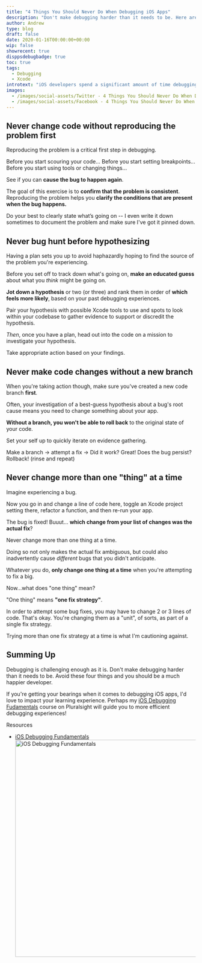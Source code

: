 ```yaml
---
title: "4 Things You Should Never Do When Debugging iOS Apps"
description: "Don't make debugging harder than it needs to be. Here are four things you should avoid doing when debugging iOS Apps."
author: Andrew
type: blog
draft: false
date: 2020-01-16T00:00:00+00:00
wip: false
showrecent: true
disppsdebugbadge: true
toc: true
tags:
  - Debugging
  - Xcode
introtext: "iOS developers spend a significant amount of time debugging. Don't make debugging harder than it needs to be. Here are four things you should avoid doing when debugging iOS Apps."
images:
  - /images/social-assets/Twitter - 4 Things You Should Never Do When Debugging iOS Apps.png
  - /images/social-assets/Facebook - 4 Things You Should Never Do When Debugging iOS Apps.png
---
```


## Never change code without reproducing the problem first
Reproducing the problem is a critical first step in debugging.

Before you start scouring your code... 
Before you start setting breakpoints... 
Before you start using tools or changing things...

See if you can **cause the bug to happen again**.

The goal of this exercise is to **confirm that the problem is consistent**. Reproducing the problem helps you **clarify the conditions that are present when the bug happens.**

Do your best to clearly state what’s going on -- I even write it down sometimes to document the problem and make sure I've got it pinned down.

## Never bug hunt before hypothesizing
Having a plan sets you up to avoid haphazardly hoping to find the source of the problem you're experiencing.

Before you set off to track down what's going on, **make an educated guess** about what you *think* might be going on. 

**Jot down a hypothesis** or two (or three) and rank them in order of **which feels more likely**, based on your past debugging experiences.

Pair your hypothesis with possible Xcode tools to use and spots to look within your codebase to gather evidence to support or discredit the hypothesis.

*Then*, once you have a plan, head out into the code on a mission to investigate your hypothesis.

Take appropriate action based on your findings.

## Never make code changes without a new branch
When you're taking action though, make sure you've created a new code branch **first**.

Often, your investigation of a best-guess hypothesis about a bug's root cause means you need to change something about your app.

**Without a branch, you won't be able to roll back** to the original state of your code.

Set your self up to quickly iterate on evidence gathering.  

Make a branch -> attempt a fix -> Did it work? Great! Does the bug persist? Rollback! (rinse and repeat)

## Never change more than one "thing" at a time
Imagine experiencing a bug.

Now you go in and change a line of code here, toggle an Xcode project setting there, refactor a function, and then re-run your app.

The bug is fixed!  Buuut... **which change from your list of changes was the actual fix**?

Never change more than one thing at a time. 

Doing so not only makes the actual fix ambiguous, but could also inadvertently cause *different* bugs that you didn't anticipate.

Whatever you do, **only change one thing at a time** when you're attempting to fix a big.

Now...what does "one thing" mean?

"One thing" means **"one fix strategy"**.

In order to attempt some bug fixes, you may have to change 2 or 3 lines of code.  That's okay.  You're changing them as a "unit", of sorts, as part of a single fix strategy.

Trying more than one fix strategy at a time is what I'm cautioning against.


## Summing Up
Debugging is challenging enough as it is. Don't make debugging harder than it needs to be. Avoid these four things and you should be a much happier developer.

If you're getting your bearings when it comes to debugging iOS apps, I'd love to impact your learning experience. Perhaps my [iOS Debugging Fudamentals](http://bit.ly/ios-debugging-fundamentals) course on Pluralsight will guide you to more efficient debugging experiences!

<div class="resources">
  <div class="resources-header">
    Resources
  </div>
  
  <ul class="resources-content">
    <li>
      <i class="fas fa-video"></i> <a href="http://bit.ly/ios-debugging-fundamentals" target="_blank">iOS Debugging Fundamentals</a><a href="http://bit.ly/ios-debugging-fundamentals" target="_blank"><br /> <img src="/images/social-assets/ios-debugging-fundamentals-title.png" alt="iOS Debugging Fundamentals" width="1024" height="576" class="alignnone size-large wp-image-13737"/></a>
    </li>
  </ul>
</div>